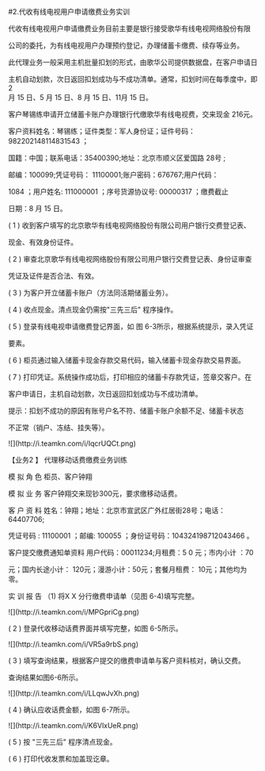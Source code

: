 #2.代收有线电视用户申请缴费业务实训
<p>代收有线电视用户申请缴费业务目前主要是银行接受歌华有线电视网络股份有限 </p>
    <p>公司的委托，为有线电视用户办理预约登记，办理储蓄卡缴费、续存等业务。 </p>
    <p> 此代理业务一般采用主机批量扣划的形式，由歌华公司提供数据盘，在客户申请日 </p>
    <p>主机自动划款，次日返回扣划成功与不成功清单。通常，扣划时间在每季度中，即 2 <br />
      月 15 日、5 月 15 日、8 月 15 日、11月 15 日。 </p>
    <p> 客户琴锡练申请开立储蓄卡账户办理银行代缴歌华有线电视费，交来现金 216元。 </p>
    <p> 客户资料姓名：琴锡练；证件类型：军人身份证；证件号码：982202148114831543 ； </p>
    <p> 国籍：中国；联系电话：35400390;地址：北京市顺义区爱国路 28号 ; </p>
    <p> 邮编：100099;凭证号码： 11100001;账户密码：676767;用户代码： </p>
    <p> 1084 ；用户姓名:     111000001 ；序号货源协议号:  00000317 ；缴费截止 </p>
    <p> 日期：8 月 15 日。 </p>
    <p> ( 1 ) 收到客户填写的北京歌华有线电视网络股份有限公司用户银行交费登记表、 </p>
    <p>现金、有效身份证件。</p>
    <p> ( 2 ) 审查北京歌华有线电视网络股份有限公司用户银行交费登记表、身份证审查 </p>
    <p>凭证及证件是否合法、有效。 </p>
    <p> ( 3 ) 为客户开立储蓄卡账户（方法同活期储蓄业务）。 </p>
    <p> ( 4 ) 收点现金。清点现金仍需按&quot;三先三后&quot; 程序操作。 </p>
    <p> ( 5 ) 登录有线电视申请缴费登记界面，如 图 6-3所示，根据系统提示，录入凭证 </p>
    <p>要素。 </p>
    <p> ( 6 ) 柜员通过输入储蓄卡现金存款交易代码，输入储蓄卡现金存款交易界面。 </p>
    <p> ( 7 ) 打印凭证。系统操作成功后，打印相应的储蓄卡存款凭证，签章交客户。在 </p>
    <p>客户申请日，主机自动划款，次日返回扣划成功与不成功清单。 </p>
    <p> 提示：扣划不成功的原因有账号户名不符、储蓄卡账户余额不足、储蓄卡状态 </p>
    <p>不正常（销户、冻结、挂失等）。</p>
    <p>![](http://i.teamkn.com/i/IqcrUQCt.png)</p>
    <p>【业务2 】  代理移动话费缴费业务训练 </p>
    <p> 模 拟 角 色 柜员、客户钟翔 </p>
    <p> 模 拟 业 务 客户钟翔交来现钞300元，要求缴移动话费。 </p>
    <p> 客 户 资 料 姓名：钟翔；地址：北京市宣武区广外红居街28号；电话：64407706; </p>
    <p> 凭证号码 : 11100001 ；邮编: 100055 ；身份证号码：104324198712043466 。 </p>
    <p> 客户提交缴费通知单资料 用户代码：00011234;月租费：5 0 元；市内小计 ：70 </p>
    <p>元；国内长途小计： 120元；漫游小计：50元；套餐月租费： 10元；其他均为零。 </p>
    <p> 实 训 报 告  （1) 将X X 分行缴费申请单（见图 6-4)填写完整。</p>
    <p>![](http://i.teamkn.com/i/MPGpriCg.png)</p>
    <p> ( 2 ) 登录代收移动话费界面并填写完整，如图 6-5所示。</p>
    <p>![](http://i.teamkn.com/i/VR5a9rbS.png)</p>
    <p> ( 3 ) 填写查询结果，根据客户提交的缴费申请单与客户资料核对，确认交费。 </p>
    <p> 查询结果如图6-6所示。</p>
    <p>![](http://i.teamkn.com/i/LLqwJvXh.png)</p>
    <p> ( 4  ) 确认应收话费金额，如图 6-7所示。</p>
    <p>![](http://i.teamkn.com/i/K6VlxUeR.png)</p>
    <p> ( 5 ) 按 &quot;三先三后&quot; 程序清点现金。 </p>
    <p> ( 6 ) 打印代收发票和加盖现讫章。</p>